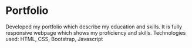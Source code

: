 # Portfolio
Developed my portfolio which describe my education and skills. It is fully responsive webpage which shows my proficiency and skills.
Technologies used: HTML, CSS, Bootstrap, Javascript

